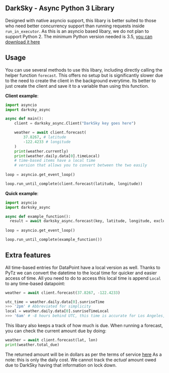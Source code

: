 ## DarkSky - Async Python 3 Library
Designed with native asyncio support, this libary is better suited to those who need better concurrency support than running requests inside `run_in_executor`.
As this is an asyncio based libary, we do not plan to support Python 2. The minimum Python version needed is 3.5, [you can download it here](https://www.python.org/downloads/)

## Usage
You can use several methods to use this libary, including directly calling the helper function `forecast`. This offers no setup but is significantly slower due to the need to create the client in the background everytime. Its better to just create the client and save it to a variable than using this function.

**Client example**:
```py
import asyncio
import darksky_async

async def main():
    client = darksky_async.Client("DarkSky key goes here")

    weather = await client.forecast(
        37.8267, # latitude
        -122.4233 # longitude
    )
    print(weather.currently)
    print(weather.daily.data[0].timeLocal)
    # time-based items have a local time
    # version that allows you to convert between the two easily
    
loop = asyncio.get_event_loop()

loop.run_until_complete(client.forecast(latitude, longitude))
```

**Quick example**:
```py
import asyncio
import darksky_async

async def example_function():
  result = await darksky_async.forecast(key, latitude, longitude, exclude=['minutely', 'hourly'], units='si')
  
loop = asyncio.get_event_loop()

loop.run_until_complete(example_function())
```

## Extra features
All time-based entries for DataPoint have a local version as well. Thanks to PyTz we can convert the datetime to the local time for quicker and easier access of time.
All you need to do to access this local time is append `Local` to any time-based datapoint:
```py
weather = await client.forecast(37.8267, -122.4233)

utc_time = weather.daily.data[0].sunriseTime
>>> '2pm' # Abbreviated for simplicity
local = weather.daily.data[0].sunriseTimeLocal
>>> '6am' # -8 hours behind UTC, this time is accurate for Los Angeles, USA
```

This libary also keeps a track of how much is due. When running a forecast, you can check the current amount due by doing:
```py
weather = await client.forecast(lat, lon)
print(weather.total_due)
```
The returned amount will be in dollars as per the terms of service [here](https://darksky.net/dev/docs/terms#payments)
As a note: this is only the daily cost. We cannot track the *actual* amount owed due to DarkSky having that information on lock down.